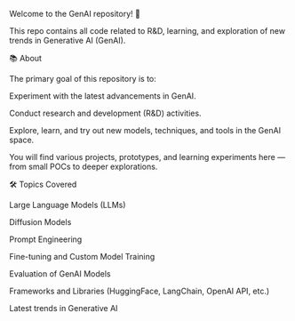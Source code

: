 Welcome to the GenAI repository! 🚀

This repo contains all code related to R&D, learning, and exploration of new trends in Generative AI (GenAI).

📚 About

The primary goal of this repository is to:

Experiment with the latest advancements in GenAI.

Conduct research and development (R&D) activities.

Explore, learn, and try out new models, techniques, and tools in the GenAI space.

You will find various projects, prototypes, and learning experiments here — from small POCs to deeper explorations.

🛠️ Topics Covered

Large Language Models (LLMs)

Diffusion Models

Prompt Engineering

Fine-tuning and Custom Model Training

Evaluation of GenAI Models

Frameworks and Libraries (HuggingFace, LangChain, OpenAI API, etc.)

Latest trends in Generative AI
